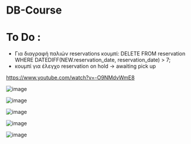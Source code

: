# DB-Course

# To Do :

* Για διαγραφή παλιών reservations κουμπί: 
DELETE FROM reservation
    WHERE DATEDIFF(NEW.reservation_date, reservation_date) > 7;
* κουμπί για έλεγχο reservation on hold -> awaiting pick up


https://www.youtube.com/watch?v=-O9NMdvWmE8

![image](https://github.com/StavrosLzp/DB-Course/assets/73658190/c7e988e9-dc65-48a6-bcf9-fb0981eb9828)

![image](https://github.com/StavrosLzp/DB-Course/assets/73658190/e7474e0b-8c2d-4067-86ef-844b6d689a00)

![image](https://github.com/StavrosLzp/DB-Course/assets/73658190/cf8b0cd9-ec53-4fa4-b8c2-68329305b071)

![image](https://github.com/StavrosLzp/DB-Course/assets/73658190/49ef7192-4656-42f8-9c41-2bfbfed54fce)

![image](https://github.com/StavrosLzp/DB-Course/assets/73658190/aea7213b-6f73-4c53-8d7a-20363a189c78)
